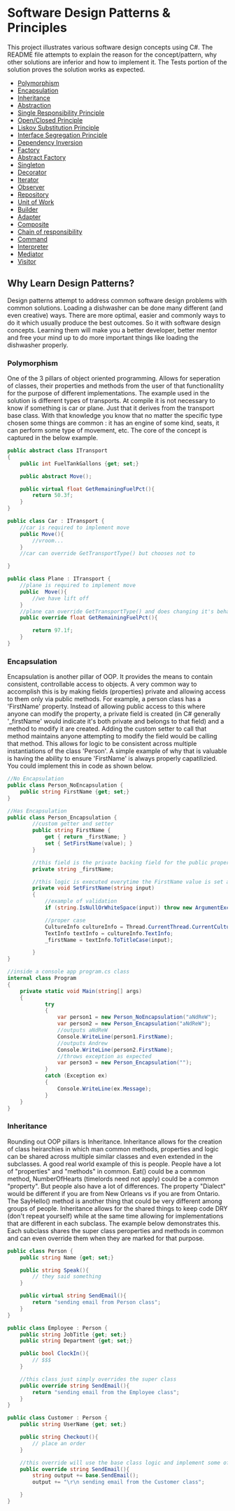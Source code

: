 Software Design Patterns & Principles
=====================================

This project illustrates various software design concepts using C#. The README file attempts to explain the reason for the concept/pattern, why other solutions are inferior and how to implement it. The Tests portion of the solution proves the solution works as expected.  

* [Polymorphism](#Polymorphism)
* [Encapsulation](#encapsulation)
* [Inheritance](#inheritance)
* [Abstraction](#abstraction)
* [Single Responsibility Principle](#singleResponsibility)
* [Open/Closed Principle](#openclose)
* [Liskov Substitution Principle](#liskov)
* [Interface Segregation Principle](#interfaceSegregation)
* [Dependency Inversion](#dependencyInversion)
* [Factory](#factory)
* [Abstract Factory](#abstractFactory)
* [Singleton](#singleton)
* [Decorator](#decorator)
* [Iterator](#iterator)
* [Observer](#observer)
* [Repository](#repository)
* [Unit of Work](#unitOfWork)
* [Builder](#builder)
* [Adapter](#adapter)
* [Composite](#composite)
* [Chain of responsibility](#chain)
* [Command](#command)
* [Interpreter](#interpreter)
* [Mediator](#mediator)
* [Visitor](#visitor)

Why Learn Design Patterns?
--------------------------

Design patterns attempt to address common software design problems with common solutions. Loading a dishwasher can be done many different (and even creative) ways. There are more optimal, easier and commonly ways to do it which usually produce the best outcomes. So it with software design concepts. Learning them will make you a better developer, better mentor and free your mind up to do more important things like loading the dishwasher properly.  

### Polymorphism

One of the 3 pillars of object oriented programming. Allows for seperation of classes, their properties and methods from the user of that functionalilty for the purpose of different implementations. The example used in the solution is different types of transports. At compile it is not necessary to know if something is car or plane. Just that it derives from the transport base class. With that knowledge you know that no matter the specific type chosen some things are common : it has an engine of some kind, seats, it can perform some type of movement, etc. The core of the concept is captured in the below example.

```cs
public abstract class ITransport 
{
    public int FuelTankGallons {get; set;}

    public abstract Move();

    public virtual float GetRemainingFuelPct(){
        return 50.3f;
    }
}

public class Car : ITransport {
    //car is required to implement move
    public Move(){
        //vroom...
    }
    //car can override GetTransportType() but chooses not to

}

public class Plane : ITransport {
    //plane is required to implement move
    public  Move(){
        //we have lift off
    }
    //plane can override GetTransportType() and does changing it's behavior
    public override float GetRemainingFuelPct(){

        return 97.1f;
    }
}
```

### Encapsulation

Encapsulation is another pillar of OOP. It provides the means to contain consistent, controllable access to objects. A very common way to accomplish this is by making fields (properties) private and allowing access to them only via public methods. For example, a person class has a 'FirstName' property. Instead of allowing public access to this where anyone can modify the property, a private field is created (in C# generally '_firstName' would indicate it's both private and belongs to that field) and a method to modify it are created. Adding the custom setter to call that method maintains anyone attempting to modify the field would be calling that method. This allows for logic to be consistent across multiple instantiations of the class 'Person'. A simple example of why that is valuable is having the ability to ensure 'FirstName' is always properly capatilizied. You could implement this in code as shown below.  

```cs
//No Encapsulation
public class Person_NoEncapsulation {
    public string FirstName {get; set;}
}

//Has Encapsulation
public class Person_Encapsulation {
        //custom getter and setter
        public string FirstName {
            get { return _firstName; }
            set { SetFirstName(value); }
        }

        //this field is the private backing field for the public property FirstName
        private string _firstName;

        //this logic is executed everytime the FirstName value is set as indicated in the setter
        private void SetFirstName(string input)
        {         
            //example of validation 
            if (string.IsNullOrWhiteSpace(input)) throw new ArgumentException("input for FirstName can not be null or empty");

            //proper case
            CultureInfo cultureInfo = Thread.CurrentThread.CurrentCulture;
            TextInfo textInfo = cultureInfo.TextInfo;
            _firstName = textInfo.ToTitleCase(input);

        }
}

//inside a console app program.cs class
internal class Program
{
    private static void Main(string[] args)
    {
            try
            {
                var person1 = new Person_NoEncapsulation("aNdReW");
                var person2 = new Person_Encapsulation("aNdReW");
                //outputs aNdReW
                Console.WriteLine(person1.FirstName);
                //outputs Andrew
                Console.WriteLine(person2.FirstName);
                //throws exception as expected
                var person3 = new Person_Encapsulation("");
            }
            catch (Exception ex)
            {
                Console.WriteLine(ex.Message);
            }
    }
}
```


### Inheritance

Rounding out OOP pillars is Inheritance. Inheritance allows for the creation of class heirarchies in which man common methods, properties and logic can be shared across multiple similar classes and even extended in the subclasses. A good real world example of this is people. People have a lot of "properties" and "methods" in common. Eat() could be a common method, NumberOfHearts (timelords need not apply) could be a common "property". But people also have a lot of differences. The property "Dialect" would be different if you are from New Orleans vs if you are from Ontario.  The SayHello() method is another thing that could be very different among groups of people. Inheritance allows for the shared things to keep code DRY (don't repeat yourself) while at the same time allowing for implementations that are different in each subclass. The example below demonstrates this. Each subclass shares the super class peroperties and methods in common and can even override them when they are marked for that purpose.  

```cs
public class Person {
    public string Name {get; set;}

    public string Speak(){
        // they said something
    }

    public virtual string SendEmail(){
        return "sending email from Person class";
    }
}

public class Employee : Person {
    public string JobTitle {get; set;}
    public string Department {get; set;}

    public bool ClockIn(){
        // $$$
    }

    //this class just simply overrides the super class
    public override string SendEmail(){
        return "sending email from the Employee class";
    }
}

public class Customer : Person {
    public string UserName {get; set;}

    public string Checkout(){
        // place an order
    }

    //this override will use the base class logic and implement some of it's own
    public override string SendEmail(){
        string output += base.SendEmail();
        output += "\r\n sending email from the Customer class";

    }
}


```
